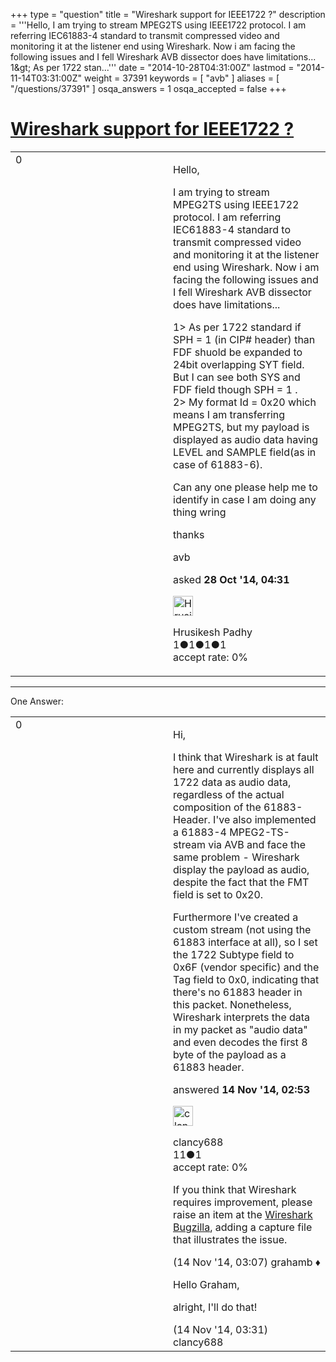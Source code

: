 +++
type = "question"
title = "Wireshark support for IEEE1722 ?"
description = '''Hello, I am trying to stream MPEG2TS using IEEE1722 protocol. I am referring IEC61883-4 standard to transmit compressed video and monitoring it at the listener end using Wireshark. Now i am facing the following issues and I fell Wireshark AVB dissector does have limitations... 1&amp;gt; As per 1722 stan...'''
date = "2014-10-28T04:31:00Z"
lastmod = "2014-11-14T03:31:00Z"
weight = 37391
keywords = [ "avb" ]
aliases = [ "/questions/37391" ]
osqa_answers = 1
osqa_accepted = false
+++

<div class="headNormal">

# [Wireshark support for IEEE1722 ?](/questions/37391/wireshark-support-for-ieee1722)

</div>

<div id="main-body">

<div id="askform">

<table id="question-table" style="width:100%;"><colgroup><col style="width: 50%" /><col style="width: 50%" /></colgroup><tbody><tr class="odd"><td style="width: 30px; vertical-align: top"><div class="vote-buttons"><span id="post-37391-upvote" class="ajax-command post-vote up" rel="nofollow" title="I like this post (click again to cancel)"> </span><div id="post-37391-score" class="post-score" title="current number of votes">0</div><span id="post-37391-downvote" class="ajax-command post-vote down" rel="nofollow" title="I dont like this post (click again to cancel)"> </span> <span id="favorite-mark" class="ajax-command favorite-mark" rel="nofollow" title="mark/unmark this question as favorite (click again to cancel)"> </span><div id="favorite-count" class="favorite-count"></div></div></td><td><div id="item-right"><div class="question-body"><p>Hello,</p><p>I am trying to stream MPEG2TS using IEEE1722 protocol. I am referring IEC61883-4 standard to transmit compressed video and monitoring it at the listener end using Wireshark. Now i am facing the following issues and I fell Wireshark AVB dissector does have limitations...</p><p>1&gt; As per 1722 standard if SPH = 1 (in CIP# header) than FDF shuold be expanded to 24bit overlapping SYT field. But I can see both SYS and FDF field though SPH = 1 .<br />
2&gt; My format Id = 0x20 which means I am transferring MPEG2TS, but my payload is displayed as audio data having LEVEL and SAMPLE field(as in case of 61883-6).</p><p>Can any one please help me to identify in case I am doing any thing wring</p><p>thanks</p></div><div id="question-tags" class="tags-container tags"><span class="post-tag tag-link-avb" rel="tag" title="see questions tagged &#39;avb&#39;">avb</span></div><div id="question-controls" class="post-controls"></div><div class="post-update-info-container"><div class="post-update-info post-update-info-user"><p>asked <strong>28 Oct '14, 04:31</strong></p><img src="https://secure.gravatar.com/avatar/8fc96b7bad1059f7eecacdbce4a0e747?s=32&amp;d=identicon&amp;r=g" class="gravatar" width="32" height="32" alt="Hrusikesh%20Padhy&#39;s gravatar image" /><p><span>Hrusikesh Padhy</span><br />
<span class="score" title="1 reputation points">1</span><span title="1 badges"><span class="badge1">●</span><span class="badgecount">1</span></span><span title="1 badges"><span class="silver">●</span><span class="badgecount">1</span></span><span title="1 badges"><span class="bronze">●</span><span class="badgecount">1</span></span><br />
<span class="accept_rate" title="Rate of the user&#39;s accepted answers">accept rate:</span> <span title="Hrusikesh Padhy has no accepted answers">0%</span> </br></p></div></div><div id="comments-container-37391" class="comments-container"></div><div id="comment-tools-37391" class="comment-tools"></div><div class="clear"></div><div id="comment-37391-form-container" class="comment-form-container"></div><div class="clear"></div></div></td></tr></tbody></table>

------------------------------------------------------------------------

<div class="tabBar">

<span id="sort-top"></span>

<div class="headQuestions">

One Answer:

</div>

</div>

<span id="37855"></span>

<div id="answer-container-37855" class="answer">

<table style="width:100%;"><colgroup><col style="width: 50%" /><col style="width: 50%" /></colgroup><tbody><tr class="odd"><td style="width: 30px; vertical-align: top"><div class="vote-buttons"><span id="post-37855-upvote" class="ajax-command post-vote up" rel="nofollow" title="I like this post (click again to cancel)"> </span><div id="post-37855-score" class="post-score" title="current number of votes">0</div><span id="post-37855-downvote" class="ajax-command post-vote down" rel="nofollow" title="I dont like this post (click again to cancel)"> </span></div></td><td><div class="item-right"><div class="answer-body"><p>Hi,</p><p>I think that Wireshark is at fault here and currently displays all 1722 data as audio data, regardless of the actual composition of the 61883-Header. I've also implemented a 61883-4 MPEG2-TS-stream via AVB and face the same problem - Wireshark display the payload as audio, despite the fact that the FMT field is set to 0x20.</p><p>Furthermore I've created a custom stream (not using the 61883 interface at all), so I set the 1722 Subtype field to 0x6F (vendor specific) and the Tag field to 0x0, indicating that there's no 61883 header in this packet. Nonetheless, Wireshark interprets the data in my packet as "audio data" and even decodes the first 8 byte of the payload as a 61883 header.<br />
</p></div><div class="answer-controls post-controls"></div><div class="post-update-info-container"><div class="post-update-info post-update-info-user"><p>answered <strong>14 Nov '14, 02:53</strong></p><img src="https://secure.gravatar.com/avatar/45618a9609262fe1c7295ef34944f8fe?s=32&amp;d=identicon&amp;r=g" class="gravatar" width="32" height="32" alt="clancy688&#39;s gravatar image" /><p><span>clancy688</span><br />
<span class="score" title="11 reputation points">11</span><span title="1 badges"><span class="bronze">●</span><span class="badgecount">1</span></span><br />
<span class="accept_rate" title="Rate of the user&#39;s accepted answers">accept rate:</span> <span title="clancy688 has no accepted answers">0%</span> </br></p></div></div><div id="comments-container-37855" class="comments-container"><span id="37856"></span><div id="comment-37856" class="comment"><div id="post-37856-score" class="comment-score"></div><div class="comment-text"><p>If you think that Wireshark requires improvement, please raise an item at the <a href="https://bugs.wireshark.org/bugzilla/">Wireshark Bugzilla</a>, adding a capture file that illustrates the issue.</p></div><div id="comment-37856-info" class="comment-info"><span class="comment-age">(14 Nov '14, 03:07)</span> <span class="comment-user userinfo">grahamb ♦</span></div></div><span id="37857"></span><div id="comment-37857" class="comment"><div id="post-37857-score" class="comment-score"></div><div class="comment-text"><p>Hello Graham,</p><p>alright, I'll do that!</p></div><div id="comment-37857-info" class="comment-info"><span class="comment-age">(14 Nov '14, 03:31)</span> <span class="comment-user userinfo">clancy688</span></div></div></div><div id="comment-tools-37855" class="comment-tools"></div><div class="clear"></div><div id="comment-37855-form-container" class="comment-form-container"></div><div class="clear"></div></div></td></tr></tbody></table>

</div>

<div class="paginator-container-left">

</div>

</div>

</div>


